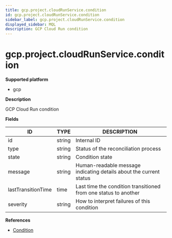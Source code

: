 ```yaml
---
title: gcp.project.cloudRunService.condition
id: gcp.project.cloudRunService.condition
sidebar_label: gcp.project.cloudRunService.condition
displayed_sidebar: MQL
description: GCP Cloud Run condition
---
```


# gcp.project.cloudRunService.condition

**Supported platform**

- gcp

**Description**

GCP Cloud Run condition

**Fields**

| ID                 | TYPE   | DESCRIPTION                                                        |
| ------------------ | ------ | ------------------------------------------------------------------ |
| id                 | string | Internal ID                                                        |
| type               | string | Status of the reconciliation process                               |
| state              | string | Condition state                                                    |
| message            | string | Human-readable message indicating details about the current status |
| lastTransitionTime | time   | Last time the condition transitioned from one status to another    |
| severity           | string | How to interpret failures of this condition                        |

**References**

- [Condition](https://cloud.google.com/run/docs/reference/rest/v1/Condition)
